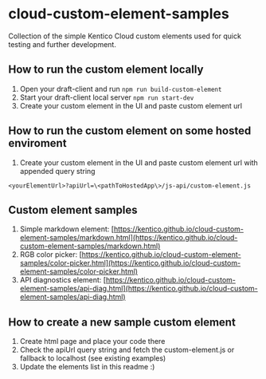 # cloud-custom-element-samples
Collection of the simple Kentico Cloud custom elements used for quick testing and further development.

## How to run the custom element locally
1. Open your draft-client and run ```npm run build-custom-element```
2. Start your draft-client local server ```npm run start-dev```
3. Create your custom element in the UI and paste custom element url

## How to run the custom element on some hosted enviroment
1. Create your custom element in the UI and paste custom element url with appended query string

```<yourElementUrl>?apiUrl=\<pathToHostedApp\>/js-api/custom-element.js```

## Custom element samples
1. Simple markdown element: [https://kentico.github.io/cloud-custom-element-samples/markdown.html](https://kentico.github.io/cloud-custom-element-samples/markdown.html)
2. RGB color picker: [https://kentico.github.io/cloud-custom-element-samples/color-picker.html](https://kentico.github.io/cloud-custom-element-samples/color-picker.html)
3. API diagnostics element: [https://kentico.github.io/cloud-custom-element-samples/api-diag.html](https://kentico.github.io/cloud-custom-element-samples/api-diag.html)

## How to create a new sample custom element
1. Create html page and place your code there
2. Check the apiUrl query string and fetch the custom-element.js or fallback to localhost (see existing examples)
3. Update the elements list in this readme :)
